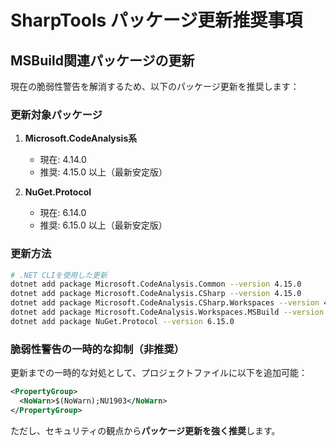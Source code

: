 # SharpTools パッケージ更新推奨事項

## MSBuild関連パッケージの更新

現在の脆弱性警告を解消するため、以下のパッケージ更新を推奨します：

### 更新対象パッケージ

1. **Microsoft.CodeAnalysis系**
   - 現在: 4.14.0
   - 推奨: 4.15.0 以上（最新安定版）

2. **NuGet.Protocol**
   - 現在: 6.14.0
   - 推奨: 6.15.0 以上（最新安定版）

### 更新方法

```bash
# .NET CLIを使用した更新
dotnet add package Microsoft.CodeAnalysis.Common --version 4.15.0
dotnet add package Microsoft.CodeAnalysis.CSharp --version 4.15.0
dotnet add package Microsoft.CodeAnalysis.CSharp.Workspaces --version 4.15.0
dotnet add package Microsoft.CodeAnalysis.Workspaces.MSBuild --version 4.15.0
dotnet add package NuGet.Protocol --version 6.15.0
```

### 脆弱性警告の一時的な抑制（非推奨）

更新までの一時的な対処として、プロジェクトファイルに以下を追加可能：

```xml
<PropertyGroup>
  <NoWarn>$(NoWarn);NU1903</NoWarn>
</PropertyGroup>
```

ただし、セキュリティの観点から**パッケージ更新を強く推奨**します。